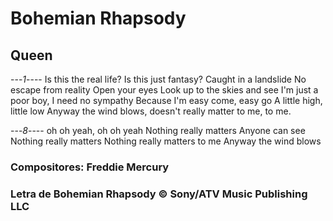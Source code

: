 # Bohemian Rhapsody
## Queen

---*1*----
Is this the real life?
Is this just fantasy?
Caught in a landslide
No escape from reality
Open your eyes
Look up to the skies and see
I'm just a poor boy, I need no sympathy
Because I'm easy come, easy go
A little high, little low
Anyway the wind blows, doesn't really matter to me, to me.

---*8*----
oh oh yeah, oh oh yeah
Nothing really matters
Anyone can see
Nothing really matters
Nothing really matters to me
Anyway the wind blows

### Compositores: Freddie Mercury
### Letra de Bohemian Rhapsody © Sony/ATV Music Publishing LLC